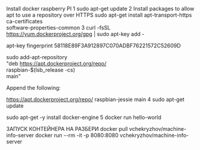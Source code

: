 Install docker raspberry PI
1
sudo apt-get update
2
Install packages to allow apt to use a repository over HTTPS
sudo apt-get install apt-transport-https \
                       ca-certificates \
                       software-properties-common
3
curl -fsSL https://yum.dockerproject.org/gpg | sudo apt-key add -

apt-key fingerprint 58118E89F3A912897C070ADBF76221572C52609D


sudo add-apt-repository \
       "deb https://apt.dockerproject.org/repo/ \
       raspbian-$(lsb_release -cs) \
       main"

Append the following:

https://apt.dockerproject.org/repo/ raspbian-jessie main
4
sudo apt-get update

sudo apt-get -y install docker-engine
5
docker run hello-world


ЗАПУСК КОНТЕЙНЕРА НА РАЗБЕРИ
docker pull vchekryzhov/machine-info-server
docker run --rm -it -p 8080:8080 vchekryzhov/machine-info-server
